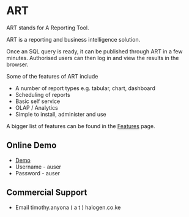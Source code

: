 # ART
ART stands for A Reporting Tool.

ART is a reporting and business intelligence solution.

Once an SQL query is ready, it can be published through ART in a few minutes. Authorised users can then log in and view the results in the browser.

Some of the features of ART include

* A number of report types e.g. tabular, chart, dashboard
* Scheduling of reports
* Basic self service
* OLAP / Analytics
* Simple to install, administer and use

A bigger list of features can be found in the [Features](https://sourceforge.net/p/art/wiki/Features/) page.

## Online Demo

* [Demo](https://art-demo.lon-1.paas.massivegrid.net/art/)
* Username - auser
* Password - auser

## Commercial Support

* Email timothy.anyona ( a t ) halogen.co.ke

